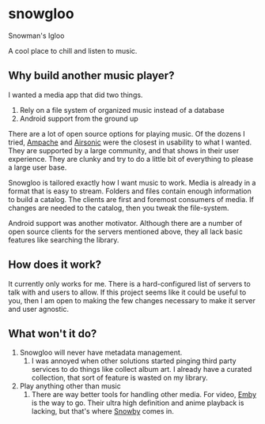 # snowgloo

Snowman's Igloo

A cool place to chill and listen to music.

## Why build another music player?

I wanted a media app that did two things.

1. Rely on a file system of organized music instead of a database
2. Android support from the ground up

There are a lot of open source options for playing music. Of the dozens I tried, [Ampache](https://github.com/ampache/ampache) and [Airsonic](https://github.com/airsonic/airsonic) were the closest in usability to what I wanted. They are supported by a large community, and that shows in their user experience. They are clunky and try to do a little bit of everything to please a large user base.

Snowgloo is tailored exactly how I want music to work. Media is already in a format that is easy to stream. Folders and files contain enough information to build a catalog. The clients are first and foremost consumers of media. If changes are needed to the catalog, then you tweak the file-system.

Android support was another motivator. Although there are a number of open source clients for the servers mentioned above, they all lack basic features like searching the library.

## How does it work?

It currently only works for me. There is a hard-configured list of servers to talk with and users to allow. If this project seems like it could be useful to you, then I am open to making the few changes necessary to make it server and user agnostic.

## What won't it do?

1. Snowgloo will never have metadata management.
    1. I was annoyed when other solutions started pinging third party services to do things like collect album art. I already have a curated collection, that sort of feature is wasted on my library.
1. Play anything other than music
    1. There are way better tools for handling other media. For video, [Emby](https://github.com/MediaBrowser/Emby) is the way to go. Their ultra high definition and anime playback is lacking, but that's where [Snowby](https://github.com/XBigTK13X/snowby) comes in.
